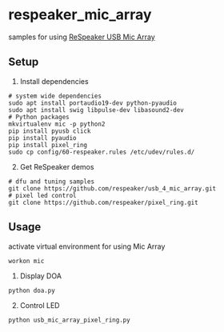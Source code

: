 # respeaker_mic_array
samples for using [ReSpeaker USB Mic Array](http://wiki.seeedstudio.com/cn/ReSpeaker-USB-Mic-Array/)
## Setup
1. Install dependencies
```
# system wide dependencies
sudo apt install portaudio19-dev python-pyaudio
sudo apt install swig libpulse-dev libasound2-dev
# Python packages
mkvirtualenv mic -p python2
pip install pyusb click
pip install pyaudio
pip install pixel_ring
sudo cp config/60-respeaker.rules /etc/udev/rules.d/
```
2. Get ReSpeaker demos
```
# dfu and tuning samples
git clone https://github.com/respeaker/usb_4_mic_array.git
# pixel led control
git clone https://github.com/respeaker/pixel_ring.git
```
## Usage
activate virtual environment for using Mic Array
```
workon mic
```
1. Display DOA
```
python doa.py
```
2. Control LED
```
python usb_mic_array_pixel_ring.py
```
